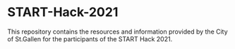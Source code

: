 # START-Hack-2021
This repository contains the resources and information provided by the City of St.Gallen for the participants of the START Hack 2021.
